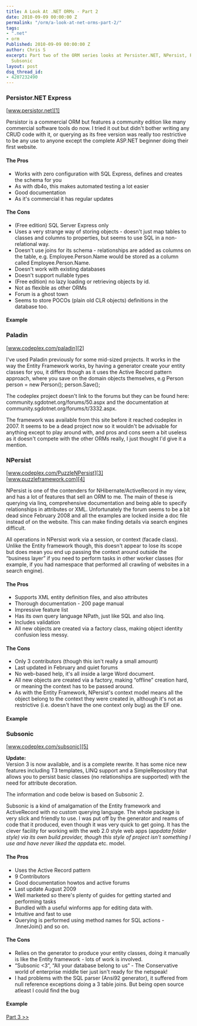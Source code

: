 ```yaml
---
title: A Look At .NET ORMs - Part 2
date: 2010-09-09 00:00:00 Z
permalink: "/orm/a-look-at-net-orms-part-2/"
tags:
- ".net"
- orm
Published: 2010-09-09 00:00:00 Z
author: Chris S
excerpt: Part two of the ORM series looks at Persister.NET, NPersist, Paladin and
  Subsonic
layout: post
dsq_thread_id:
- 4207232490
---
```


<a name="persitor"></a>

### Persistor.NET Express

[www.persistor.net][1]

Persistor is a commercial ORM but features a community edition like many commercial software tools do now. I tried it out but didn't bother writing any CRUD code with it, or querying as its free version was really too restrictive to be any use to anyone except the complete ASP.NET beginner doing their first website. 

<!--more-->

#### The Pros

  * Works with zero configuration with SQL Express, defines and creates the schema for you
  * As with db4o, this makes automated testing a lot easier
  * Good documentation
  * As it's commercial it has regular updates

#### The Cons

  * (Free edition) SQL Server Express only
  * Uses a very strange way of storing objects - doesn't just map tables to classes and columns to properties, but seems to use SQL in a non-relational way.
  * Doesn't use joins for its schema - relationships are added as columns on the table, e.g. Employee.Person.Name would be stored as a column called Employee.Person.Name.
  * Doesn't work with existing databases
  * Doesn't support nullable types
  * (Free edition) no lazy loading or retrieving objects by id.
  * Not as flexible as other ORMs
  * Forum is a ghost town
  * Seems to store POCOs (plain old CLR objects) definitions in the database too.

#### Example

<script src="https://gist.github.com/yetanotherchris/4959811.js"></script>

### Paladin

[www.codeplex.com/paladin][2]

I've used Paladin previously for some mid-sized projects. It works in the way the Entity Framework works, by having a generator create your entity classes for you, it differs though as it uses the Active Record pattern approach, where you save on the domain objects themselves, e.g Person person = new Person(); person.Save(); 

The codeplex project doesn't link to the forums but they can be found here: community.sgdotnet.org/forums/50.aspx and the documentation at community.sgdotnet.org/forums/t/3332.aspx. 

The framework was available from this site before it reached codeplex in 2007. It seems to be a dead project now so it wouldn't be advisable for anything except to play around with, and pros and cons seem a bit useless as it doesn't compete with the other ORMs really, I just thought I'd give it a mention. 

<a name="npersist"></a>

### NPersist

[www.codeplex.com/PuzzleNPersist][3]   
[www.puzzleframework.com][4] 

NPersist is one of the contenders for NHibernate/ActiveRecord in my view, and has a lot of features that sell an ORM to me. The main of these is querying via linq, comprehensive documentation and being able to specify relationships in attributes or XML. Unfortunately the forum seems to be a bit dead since February 2008 and all the examples are locked inside a doc file instead of on the website. This can make finding details via search engines difficult. 

All operations in NPersist work via a session, or context (facade class). Unlike the Entity framework though, this doesn't appear to lose its scope but does mean you end up passing the context around outside the &#8220;business layer&#8221; if you need to perform tasks in other worker classes (for example, if you had namespace that performed all crawling of websites in a search engine). 

#### The Pros

  * Supports XML entity definition files, and also attributes
  * Thorough documentation - 200 page manual
  * Impressive feature list
  * Has its own query language NPath, just like SQL and also linq.
  * Includes validation
  * All new objects are created via a factory class, making object identity confusion less messy.

#### The Cons

  * Only 3 contributors (though this isn't really a small amount)
  * Last updated in February and quiet forums
  * No web-based help, it's all inside a large Word document.
  * All new objects are created via a factory, making &#8220;offline&#8221; creation hard, or meaning the context has to be passed around.
  * As with the Entity Framework, NPersist's context model means all the object belong to the context they were created in, although it's not as restrictive (i.e. doesn't have the one context only bug) as the EF one.

#### Example

<script src="https://gist.github.com/yetanotherchris/4959801.js"></script>

<a name="subsonic"></a>

### Subsonic

[www.codeplex.com/subsonic][5]

**Update:**   
Version 3 is now available, and is a complete rewrite. It has some nice new features including T3 templates, LINQ support and a SimpleRepository that allows you to persist basic classes (no relationships are supported) with the need for attribute decoration.

The information and code below is based on Subsonic 2.

Subsonic is a kind of amalgamation of the Entity framework and ActiveRecord with no custom querying language. The whole package is very slick and friendly to use. I was put off by the generator and reams of code that it produced, even though it was very quick to get going. It has the clever facility for working with the web 2.0 style web apps (app*data folder style) via its own build provider, though this style of project isn't something I use and have never liked the app*data etc. model. 

#### The Pros

  * Uses the Active Record pattern
  * 9 Contributors
  * Good documentation howtos and active forums
  * Last update August 2009
  * Well marketed so there's plenty of guides for getting started and performing tasks
  * Bundled with a useful winforms app for editing data with.
  * Intuitive and fast to use
  * Querying is performed using method names for SQL actions - .InnerJoin() and so on.

#### The Cons

  * Relies on the generator to produce your entity classes, doing it manually is like the Entity framework - lots of work is involved.
  * &#8220;Subsonic <3&#8221;, &#8220;All your database belong to us&#8221; - The Conservative world of enterprise middle tier just isn't ready for the netspeak!
  * I had problems with the SQL parser (Ansi92 generator), it suffered from null reference exceptions doing a 3 table joins. But being open source atleast I could find the bug 

#### Example

<script src="https://gist.github.com/yetanotherchris/4959794.js"></script>

[Part 3 >>][6]

 [1]: http://www.persistor.net/
 [2]: http://www.codeplex.com/paladin
 [3]: http://www.codeplex.com/PuzzleNPersist
 [4]: http://www.puzzleframework.com
 [5]: http://www.codeplex.com/subsonic
 [6]: /orm/a-look-at-net-orms-part-3